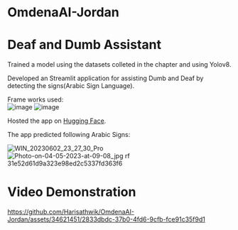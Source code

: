 # OmdenaAI-Jordan 
# Deaf and Dumb Assistant

Trained a model using the datasets colleted in the chapter and using Yolov8.

Developed an Streamlit application for assisting Dumb and Deaf by detecting the signs(Arabic Sign Language).

Frame works used:  
![image](https://github.com/Harisathwik/OmdenaAI-Jordan/assets/34621451/5f9de4dd-3637-4001-a7f9-6b0ad8e40343)  ![image](https://github.com/Harisathwik/OmdenaAI-Jordan/assets/34621451/aa634e35-30f6-47a1-9589-4d97ced2f2e6)





Hosted the app on  [Hugging Face](https://huggingface.co/spaces/HariSathwik/OmdenaAI-Jordan).

The app predicted following Arabic Signs:

![WIN_20230602_23_27_30_Pro](https://github.com/Harisathwik/OmdenaAI-Jordan/assets/34621451/eef7ab6e-8a7b-43cb-a454-ffe58d83f1b3) ![Photo-on-04-05-2023-at-09-08_jpg rf 31e52d61d9a323e98ed2c5337fd363f6](https://github.com/Harisathwik/OmdenaAI-Jordan/assets/34621451/9ff3a0d9-e529-44de-bfae-2dec2085cfd6)

# Video Demonstration 

https://github.com/Harisathwik/OmdenaAI-Jordan/assets/34621451/2833dbdc-37b0-4fd6-9cfb-fce91c35f9d1
